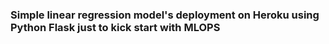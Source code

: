 ### Simple linear regression model's deployment on Heroku using Python Flask just to kick start with MLOPS
